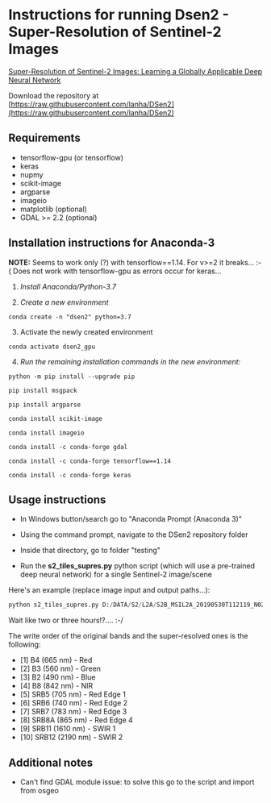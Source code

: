 # Instructions for running Dsen2 - Super-Resolution of Sentinel-2 Images

[Super-Resolution of Sentinel-2 Images: Learning a Globally Applicable Deep Neural Network](https://arxiv.org/abs/1803.04271)

Download the repository at [https://raw.githubusercontent.com/lanha/DSen2](https://raw.githubusercontent.com/lanha/DSen2)

## Requirements

- tensorflow-gpu (or tensorflow)
- keras
- nupmy
- scikit-image
- argparse
- imageio
- matplotlib (optional)
- GDAL >= 2.2 (optional)

## Installation instructions for Anaconda-3

__NOTE:__ 
Seems to work only (?) with tensorflow==1.14. For v>=2 it breaks... :-( 
Does not work with tensorflow-gpu as errors occur for keras...

1) _Install Anaconda/Python-3.7_

2) _Create a new environment_
```
conda create -n "dsen2" python=3.7

```

3) Activate the newly created environment
```
conda activate dsen2_gpu
```

4) _Run the remaining installation commands in the new environment:_

```
python -m pip install --upgrade pip

pip install msgpack

pip install argparse

conda install scikit-image

conda install imageio

conda install -c conda-forge gdal 

conda install -c conda-forge tensorflow==1.14

conda install -c conda-forge keras 

```

## Usage instructions

- In Windows button/search go to "Anaconda Prompt (Anaconda 3)"

- Using the command prompt, navigate to the DSen2 repository folder

- Inside that directory, go to folder "testing"

- Run the __s2_tiles_supres.py__ python script (which will use a pre-trained deep neural network) 
for a single Sentinel-2 image/scene

Here's an example (replace image input and output paths...):

```python
python s2_tiles_supres.py D:/DATA/S2/L2A/S2B_MSIL2A_20190530T112119_N0212_R037_T29TNF_20190530T132835.SAFE/MTD_MSIL2A.xml C:/MyFiles/temp/S2/S2B_MSIL2A_20190530T112119_N0212_R037_T29TNF_20190530T132835.tif --copy_original_bands
```

Wait like two or three hours!?.... :-/

The write order of the original bands and the super-resolved ones is the following:

- [1] B4 (665 nm)      - Red
- [2] B3 (560 nm)      - Green
- [3] B2 (490 nm)      - Blue
- [4] B8 (842 nm)      - NIR
- [5] SRB5 (705 nm)    - Red Edge 1
- [6] SRB6 (740 nm)    - Red Edge 2
- [7] SRB7 (783 nm)    - Red Edge 3
- [8] SRB8A (865 nm)   - Red Edge 4
- [9] SRB11 (1610 nm)  - SWIR 1
- [10] SRB12 (2190 nm) - SWIR 2


## Additional notes

- Can't find GDAL module issue: to solve this go to the script and import from osgeo